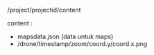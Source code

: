 /project/projectid/content

content : 
- mapsdata.json (data untuk maps)
- /drone/timestamp/zoom/coord.y/coord.x.png